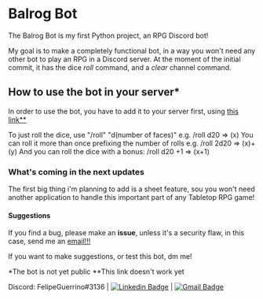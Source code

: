 # Balrog Bot

The Balrog Bot is my first Python project, an RPG Discord bot!

My goal is to make a completely functional bot, in a way you won't need any other bot to play an RPG in a Discord server. At the moment of the initial commit, it has the dice _roll_ command, and a _clear_ channel command.

## How to use the bot in your server*

In order to use the bot, you have to add it to your server first, using [this link**](https://discord.com/api/oauth2/authorize?client_id=858773713280434198&permissions=412585621584&scope=bot)

To just roll the dice, use "/roll" "d(number of faces)" e.g. /roll d20 => (x)
You can roll it more than once prefixing the number of rolls e.g. /roll 2d20 => (x)+(y)
And you can roll the dice with a bonus: /roll d20 +1 => (x+1)


### What's coming in the next updates

The first big thing i'm planning to add is a sheet feature, sou you won't need another application to handle this important part of any Tabletop RPG game!

#### Suggestions

If you find a bug, please make an **issue**, unless it's a security flaw, in this case, send me an [email!!!](felipefbg2005@gmail.com)

If you want to make suggestions, or test this bot, dm me!

*The bot is not yet public
**This link doesn't work yet

Discord: FelipeGuerrino#3136 | [![Linkedin Badge](https://img.shields.io/badge/-LinkedIn-blue?style=flat-square&logo=Linkedin&logoColor=white&link=https://www.linkedin.com/in/felipe-guerrino-18944922a/)](https://www.linkedin.com/in/felipe-guerrino-18944922a/) | [![Gmail Badge](https://img.shields.io/badge/-Gmail-c14438?style=flat-square&logo=Gmail&logoColor=white&link=mailto:felipefbg2005@gmail.com)](mailto:felipefbg2005@gmail.com)